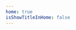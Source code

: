 ```yaml
---
home: true
isShowTitleInHome: false
---
```



<!-- **配置说明** -->

<!-- 1. 初始化vuepress环境 -->

<!-- ``` shell -->
<!-- dnf install nodejs -->
<!-- npm install yarn -->
<!-- mkdir pandaria && cd pandaria && yarn init -->
<!-- yarn add -D vuepress -->
<!-- yarn add vuepress-theme-reco -->
<!-- ``` -->

<!-- 2. 配置package.json -->
<!-- ``` json -->
<!-- "scripts": { -->
<!--      "d": "vuepress dev notebook", -->
<!--      "b": "vuepress build notebook", -->
<!--      "n": "bash notebook/new.sh" -->
<!--      "p": "bash notebook/deploy.sh" -->
<!--   } -->
<!-- ``` -->

<!-- 3. 克隆git -->
<!-- ``` shell -->
<!-- git clone https://github.com/bazoookia/notebook.git -->
<!-- ``` -->
